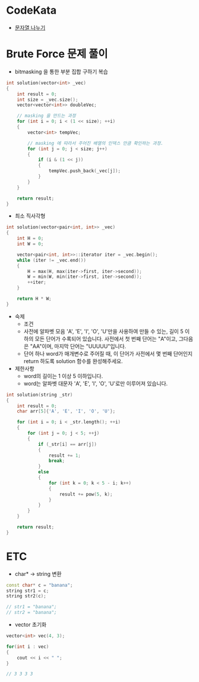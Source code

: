# CodeKata

- [문자열 나누기](https://github.com/solie75/Baekjoon/blob/d172b211ce5f6b727aecb2a7c2c001c2e0240916/%ED%94%84%EB%A1%9C%EA%B7%B8%EB%9E%98%EB%A8%B8%EC%8A%A4/1/140108.%E2%80%85%EB%AC%B8%EC%9E%90%EC%97%B4%E2%80%85%EB%82%98%EB%88%84%EA%B8%B0/%EB%AC%B8%EC%9E%90%EC%97%B4%E2%80%85%EB%82%98%EB%88%84%EA%B8%B0.cpp)

# Brute Force 문제 풀이

- bitmasking 을 통한 부분 집합 구하기 복습
```c++
int solution(vector<int> _vec)
{
	int result = 0;
	int size = _vec.size();
	vector<vector<int>> doubleVec;

	// masking 을 만드는 과정
	for (int i = 0; i < (1 << size); ++i)
	{
		vector<int> tempVec;

		// masking 에 따라서 주어진 배열의 인덱스 만큼 확인하는 과정.
		for (int j = 0; j < size; j++)
		{
			if (i & (1 << j))
			{
				tempVec.push_back(_vec[j]);
			}
		}
	}

	return result;
}
```

- 최소 직사각형
```c++
int solution(vector<pair<int, int>> _vec)
{
	int H = 0;
	int W = 0;

	vector<pair<int, int>>::iterator iter = _vec.begin();
	while (iter != _vec.end())
	{
		H = max(H, max(iter->first, iter->second));
		W = min(W, min(iter->first, iter->second));
		++iter;
	}

	return H * W;
}
```

- 숙제
	- 조건
	- 사전에 알파벳 모음 'A', 'E', 'I', 'O', 'U'만을 사용하여 만들 수 있는, 길이 5 이하의 모든 단어가 수록되어 있습니다. 사전에서 첫 번째 단어는 "A"이고, 그다음은 "AA"이며, 마지막 단어는 "UUUUU"입니다.
	- 단어 하나 word가 매개변수로 주어질 때, 이 단어가 사전에서 몇 번째 단어인지 return 하도록 solution 함수를 완성해주세요.
-  제한사항
	- word의 길이는 1 이상 5 이하입니다.
	- word는 알파벳 대문자 'A', 'E', 'I', 'O', 'U'로만 이루어져 있습니다.
```c++
int solution(string _str)
{
	int result = 0;
	char arr[5]{'A', 'E', 'I', 'O', 'U'};

	for (int i = 0; i < _str.length(); ++i)
	{
		for (int j = 0; j < 5; ++j)
		{
			if (_str[i] == arr[j])
			{
				result += 1;
				break;
			}
			else
			{
				for (int k = 0; k < 5 - i; k++)
				{
					result += pow(5, k);
				}
			}
		}
	}

	return result;
}
```
# ETC

- char* -> string 변환
```c++
const char* c = "banana";
string str1 = c;
string str2(c);

// str1 = "banana";
// str2 = "banana";
```

- vector 초기화
```c++
vector<int> vec(4, 3);

for(int i : vec)
{
	cout << i << " ";
}

// 3 3 3 3
```